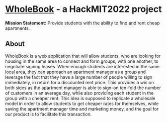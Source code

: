 # [WholeBook](http://wholebook.me/) - a HackMIT2022 project
**Mission Statement:** Provide students with the ability to find and rent cheap apartments.

## About
WholeBook is a web application that will allow students, who are looking for housing in the same area to connect and form groups, with one another, to negotiate signing leases. When enough students are interested in the same local area, they can approach an apartment manager as a group and leverage the fact that they have a large number of people willing to sign immediately, in return for a discounted rent price. This provides a win on both sides as the apartment manager is able to sign-on ten-fold the number of customers in an average day, while also providing each student in the group with a cheaper rent. This idea is supposed to replicate a wholesale model in order to allow students to get cheaper rates for themselves, while saving the apartment manager time and marketing money, and the goal for our product is to facilitate this transaction.
